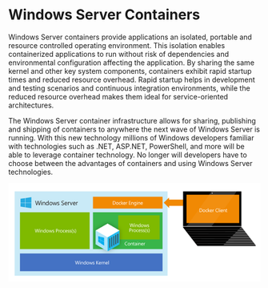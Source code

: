 # Windows Server Containers

Windows Server containers provide applications an isolated, portable and resource controlled operating environment. This isolation enables containerized applications to run without risk of dependencies and environmental configuration affecting the application. By sharing the same kernel and other key system components, containers exhibit rapid startup times and reduced resource overhead. Rapid startup helps in development and testing scenarios and continuous integration environments, while the reduced resource overhead makes them ideal for service-oriented architectures.

The Windows Server container infrastructure allows for sharing, publishing and shipping of containers to anywhere the next wave of Windows Server is running. With this new technology millions of Windows developers familiar with technologies such as .NET, ASP.NET, PowerShell, and more will be able to leverage container technology. No longer will developers have to choose between the advantages of containers and using Windows Server technologies.

<img src="WindowsServerContainer.png">